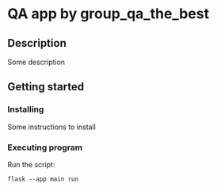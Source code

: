 # QA app by group_qa_the_best

## Description
Some description

## Getting started
### Installing 
Some instructions to install 

### Executing program
Run the script:
```
flask --app main run
```